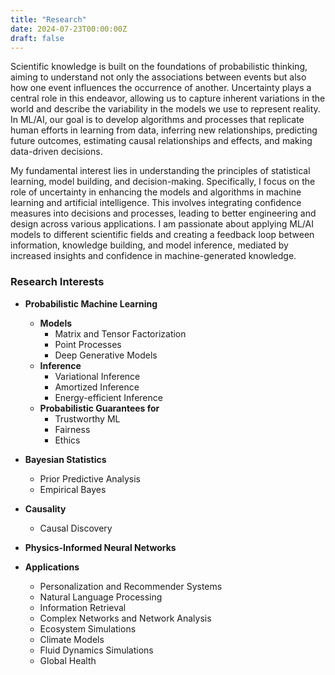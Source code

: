 ```yaml
---
title: "Research"
date: 2024-07-23T00:00:00Z
draft: false
---
```


Scientific knowledge is built on the foundations of probabilistic thinking, aiming to understand not only the associations between events but also how one event influences the occurrence of another. Uncertainty plays a central role in this endeavor, allowing us to capture inherent variations in the world and describe the variability in the models we use to represent reality. In ML/AI, our goal is to develop algorithms and processes that replicate human efforts in learning from data, inferring new relationships, predicting future outcomes, estimating causal relationships and effects, and making data-driven decisions.

My fundamental interest lies in understanding the principles of statistical learning, model building, and decision-making. Specifically, I focus on the role of uncertainty in enhancing the models and algorithms in machine learning and artificial intelligence. This involves integrating confidence measures into decisions and processes, leading to better engineering and design across various applications. I am passionate about applying ML/AI models to different scientific fields and creating a feedback loop between information, knowledge building, and model inference, mediated by increased insights and confidence in machine-generated knowledge.

### Research Interests

- **Probabilistic Machine Learning**
    - **Models**
        - Matrix and Tensor Factorization
        - Point Processes
        - Deep Generative Models
    - **Inference**
        - Variational Inference
        - Amortized Inference
        - Energy-efficient Inference
    - **Probabilistic Guarantees for**
        - Trustworthy ML
        - Fairness
        - Ethics

- **Bayesian Statistics**
    - Prior Predictive Analysis
    - Empirical Bayes

- **Causality**
    - Causal Discovery

- **Physics-Informed Neural Networks**

- **Applications**
    - Personalization and Recommender Systems
    - Natural Language Processing
    - Information Retrieval
    - Complex Networks and Network Analysis
    - Ecosystem Simulations
    - Climate Models
    - Fluid Dynamics Simulations
    - Global Health